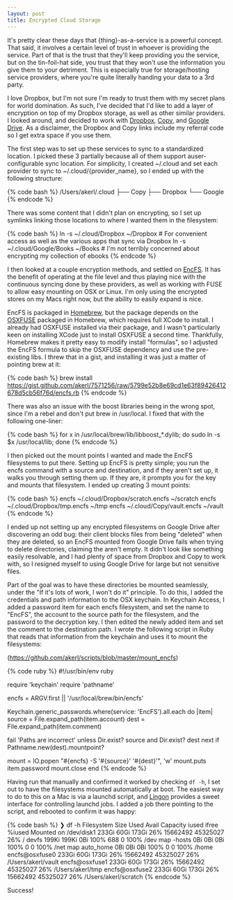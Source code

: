 ```yaml
---
layout: post
title: Encrypted Cloud Storage
---
```

It's pretty clear these days that {thing}-as-a-service is a powerful concept. That said, it involves a certain level of trust in whoever is providing the service. Part of that is the trust that they'll keep providing you the service, but on the tin-foil-hat side, you trust that they won't use the information you give them to your detriment. This is especially true for storage/hosting service providers, where you're quite literally handing your data to a 3rd party.

I love Dropbox, but I'm not sure I'm ready to trust them with my secret plans for world domination. As such, I've decided that I'd like to add a layer of encryption on top of my Dropbox storage, as well as other similar providers. I looked around, and decided to work with [Dropbox](https://db.tt/xSBPWTGd), [Copy](https://copy.com?r=YubGHw), and [Google Drive](https://drive.google.com). As a disclaimer, the Dropbox and Copy links include my referral code so I get extra space if you use them.

<!--more-->

The first step was to set up these services to sync to a standardized location. I picked these 3 partially because all of them support auser-configurable sync location. For simplicity, I created ~/.cloud and set each provider to sync to ~/.cloud/{provider_name}, so I ended up with the following structure:

{% code bash %}
/Users/akerl/.cloud
├── Copy
├── Dropbox
└── Google
{% endcode %}

There was some content that I didn't plan on encrypting, so I set up symlinks linking those locations to where I wanted them in the filesystem:

{% code bash %}
ln -s ~/.cloud/Dropbox ~/Dropbox # For convenient access as well as the various apps that sync via Dropbox
ln -s ~/.cloud/Google/Books ~/Books # I'm not terribly concerned about encrypting my collection of ebooks
{% endcode %}

I then looked at a couple encryption methods, and settled on [EncFS](https://en.wikipedia.org/wiki/EncFS). It has the benefit of operating at the file level and thus playing nice with the continuous syncing done by these providers, as well as working with FUSE to allow easy mounting on OSX or Linux. I'm only using the encrypted stores on my Macs right now, but the ability to easily expand is nice.

EncFS is packaged in [Homebrew](https://github.com/mxcl/homebrew), but the package depends on the [OSXFUSE](http://osxfuse.github.io/) packaged in Homebrew, which requires full XCode to install. I already had OSXFUSE installed via their package, and I wasn't particularly keen on installing XCode just to install OSXFUSE a second time. Thankfully, Homebrew makes it pretty easy to modify install "formulas", so I adjusted the EncFS formula to skip the OSXFUSE dependency and use the pre-existing libs. I threw that in a gist, and installing it was just a matter of pointing brew at it:

{% code bash %}
brew install https://gist.github.com/akerl/7571256/raw/5799e52b8e69cd1e63f89426412678d5cb56f76d/encfs.rb
{% endcode %}

There was also an issue with the boost libraries being in the wrong spot, since I'm a rebel and don't put brew in /usr/local. I fixed that with the following one-liner:

{% code bash %}
for x in /usr/local/brew/lib/libboost_*.dylib; do sudo ln -s $x /usr/local/lib; done
{% endcode %}

I then picked out the mount points I wanted and made the EncFS filesystems to put there. Setting up EncFS is pretty simple; you run the encfs command with a source and destination, and if they aren't set up, it walks you through setting them up. If they are, it prompts you for the key and mounts that filesystem. I ended up creating 3 mount points:

{% code bash %}
encfs ~/.cloud/Dropbox/scratch.encfs ~/scratch
encfs ~/.cloud/Dropbox/tmp.encfs ~/tmp
encfs ~/.cloud/Copy/vault.encfs ~/vault
{% endcode %}

I ended up not setting up any encrypted filesystems on Google Drive after discovering an odd bug: their client blocks files from being "deleted" when they are deleted, so an EncFS mounted from Google Drive fails when trying to delete directories, claiming the aren't empty. It didn't look like something easily resolvable, and I had plenty of space from Dropbox and Copy to work with, so I resigned myself to using Google Drive for large but not sensitive files.

Part of the goal was to have these directories be mounted seamlessly, under the "If it's lots of work, I won't do it" principle. To do this, I added the credentials and path information to the OSX keychain. In Keychain Access, I added a password item for each encfs filesystem, and set the name to "EncFS", the account to the source path for the filesystem, and the password to the decryption key. I then edited the newly added item and set the comment to the destination path. I wrote the following script in Ruby that reads that information from the keychain and uses it to mount the filesystems:

(https://github.com/akerl/scripts/blob/master/mount_encfs)

{% code ruby %}
#!/usr/bin/env ruby

require 'keychain'
require 'pathname'

encfs = ARGV.first || '/usr/local/brew/bin/encfs'

Keychain.generic_passwords.where(service: 'EncFS').all.each do |item|
  source = File.expand_path(item.account)
  dest = File.expand_path(item.comment)

  fail 'Paths are incorrect' unless Dir.exist? source and Dir.exist? dest
  next if Pathname.new(dest).mountpoint?

  mount = IO.popen "#{encfs} -S '#{source}' '#{dest}'", 'w'
  mount.puts item.password
  mount.close
end
{% endcode %}

Having run that manually and confirmed it worked by checking `df -h`, I set out to have the filesystems mounted automatically at boot. The easiest way to do to this on a Mac is via a launchd script, and [Lingon](http://www.peterborgapps.com/lingon/) provides a sweet interface for controlling launchd jobs. I added a job there pointing to the script, and rebooted to confirm it was happy:

{% code bash %}
❯ df -h
Filesystem       Size   Used  Avail Capacity  iused    ifree %iused  Mounted on
/dev/disk1      233Gi   60Gi  173Gi    26% 15662492 45325027   26%   /
devfs           199Ki  199Ki    0Bi   100%      688        0  100%   /dev
map -hosts        0Bi    0Bi    0Bi   100%        0        0  100%   /net
map auto_home     0Bi    0Bi    0Bi   100%        0        0  100%   /home
encfs@osxfuse0  233Gi   60Gi  173Gi    26% 15662492 45325027   26%   /Users/akerl/vault
encfs@osxfuse1  233Gi   60Gi  173Gi    26% 15662492 45325027   26%   /Users/akerl/tmp
encfs@osxfuse2  233Gi   60Gi  173Gi    26% 15662492 45325027   26%   /Users/akerl/scratch
{% endcode %}

Success!

